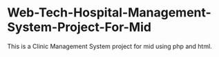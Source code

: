 # Web-Tech-Hospital-Management-System-Project-For-Mid
This is a Clinic Management System project for mid using php and html.
